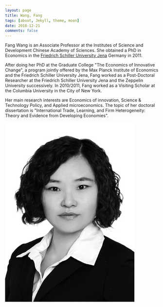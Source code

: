 ```yaml
---
layout: page
title: Wang, Fang
tags: [about, Jekyll, theme, moon]
date: 2018-12-21
comments: false
---
```


Fang Wang is an Associate Professor at the Institutes of Science and Development Chinese Academy of Sciences. She obtained a PhD in Economics in the [Friedrich Schiller University Jena](https://www.uni-jena.de/en/) Germany in 2011.

After doing her PhD at the Graduate College "The Economics of Innovative Change", a program jointly offered by the Max Planck Institute of Economics and the Friedrich Schiller University Jena, Fang worked as a Post-Doctoral Researcher at the Friedrich Schiller University Jena and the Zeppelin University successively. In 2010/2011, Fang worked as a Visiting Scholar at the Columbia University in the City of New York.

Her main research interests are Economics of innovation, Science & Technology Policy, and Applied microeconomics. The topic of her doctoral dissertation is "International Trade, Learning, and Firm Heterogeneity: Theory and Evidence from Developing Economies".

![图片测试](../assets/img/wf.jpg)
